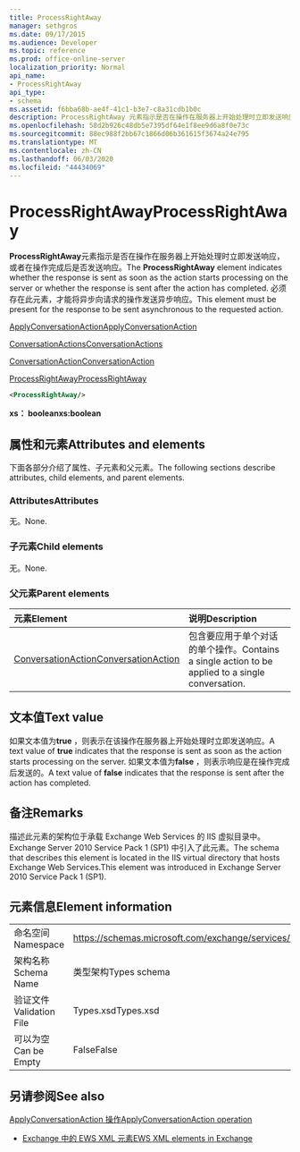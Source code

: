 ```yaml
---
title: ProcessRightAway
manager: sethgros
ms.date: 09/17/2015
ms.audience: Developer
ms.topic: reference
ms.prod: office-online-server
localization_priority: Normal
api_name:
- ProcessRightAway
api_type:
- schema
ms.assetid: f6bba68b-ae4f-41c1-b3e7-c8a31cdb1b0c
description: ProcessRightAway 元素指示是否在操作在服务器上开始处理时立即发送响应，或者在操作完成后是否发送响应。 必须存在此元素，才能将异步向请求的操作发送异步响应。
ms.openlocfilehash: 58d2b926c48db5e7395df64e1f8ee9d6a8f0e73c
ms.sourcegitcommit: 88ec988f2bb67c1866d06b361615f3674a24e795
ms.translationtype: MT
ms.contentlocale: zh-CN
ms.lasthandoff: 06/03/2020
ms.locfileid: "44434069"
---
```

# <a name="processrightaway"></a><span data-ttu-id="500f3-104">ProcessRightAway</span><span class="sxs-lookup"><span data-stu-id="500f3-104">ProcessRightAway</span></span>

<span data-ttu-id="500f3-105">**ProcessRightAway**元素指示是否在操作在服务器上开始处理时立即发送响应，或者在操作完成后是否发送响应。</span><span class="sxs-lookup"><span data-stu-id="500f3-105">The **ProcessRightAway** element indicates whether the response is sent as soon as the action starts processing on the server or whether the response is sent after the action has completed.</span></span> <span data-ttu-id="500f3-106">必须存在此元素，才能将异步向请求的操作发送异步响应。</span><span class="sxs-lookup"><span data-stu-id="500f3-106">This element must be present for the response to be sent asynchronous to the requested action.</span></span> 
  
[<span data-ttu-id="500f3-107">ApplyConversationAction</span><span class="sxs-lookup"><span data-stu-id="500f3-107">ApplyConversationAction</span></span>](applyconversationaction.md)
  
[<span data-ttu-id="500f3-108">ConversationActions</span><span class="sxs-lookup"><span data-stu-id="500f3-108">ConversationActions</span></span>](conversationactions.md)
  
[<span data-ttu-id="500f3-109">ConversationAction</span><span class="sxs-lookup"><span data-stu-id="500f3-109">ConversationAction</span></span>](conversationaction.md)
  
[<span data-ttu-id="500f3-110">ProcessRightAway</span><span class="sxs-lookup"><span data-stu-id="500f3-110">ProcessRightAway</span></span>](processrightaway.md)
  
```XML
<ProcessRightAway/>
```

 <span data-ttu-id="500f3-111">**xs： boolean**</span><span class="sxs-lookup"><span data-stu-id="500f3-111">**xs:boolean**</span></span>
## <a name="attributes-and-elements"></a><span data-ttu-id="500f3-112">属性和元素</span><span class="sxs-lookup"><span data-stu-id="500f3-112">Attributes and elements</span></span>

<span data-ttu-id="500f3-113">下面各部分介绍了属性、子元素和父元素。</span><span class="sxs-lookup"><span data-stu-id="500f3-113">The following sections describe attributes, child elements, and parent elements.</span></span>
  
### <a name="attributes"></a><span data-ttu-id="500f3-114">Attributes</span><span class="sxs-lookup"><span data-stu-id="500f3-114">Attributes</span></span>

<span data-ttu-id="500f3-115">无。</span><span class="sxs-lookup"><span data-stu-id="500f3-115">None.</span></span>
  
### <a name="child-elements"></a><span data-ttu-id="500f3-116">子元素</span><span class="sxs-lookup"><span data-stu-id="500f3-116">Child elements</span></span>

<span data-ttu-id="500f3-117">无。</span><span class="sxs-lookup"><span data-stu-id="500f3-117">None.</span></span>
  
### <a name="parent-elements"></a><span data-ttu-id="500f3-118">父元素</span><span class="sxs-lookup"><span data-stu-id="500f3-118">Parent elements</span></span>

|<span data-ttu-id="500f3-119">**元素**</span><span class="sxs-lookup"><span data-stu-id="500f3-119">**Element**</span></span>|<span data-ttu-id="500f3-120">**说明**</span><span class="sxs-lookup"><span data-stu-id="500f3-120">**Description**</span></span>|
|:-----|:-----|
|[<span data-ttu-id="500f3-121">ConversationAction</span><span class="sxs-lookup"><span data-stu-id="500f3-121">ConversationAction</span></span>](conversationaction.md) <br/> |<span data-ttu-id="500f3-122">包含要应用于单个对话的单个操作。</span><span class="sxs-lookup"><span data-stu-id="500f3-122">Contains a single action to be applied to a single conversation.</span></span>  <br/> |
   
## <a name="text-value"></a><span data-ttu-id="500f3-123">文本值</span><span class="sxs-lookup"><span data-stu-id="500f3-123">Text value</span></span>

<span data-ttu-id="500f3-124">如果文本值为**true** ，则表示在该操作在服务器上开始处理时立即发送响应。</span><span class="sxs-lookup"><span data-stu-id="500f3-124">A text value of **true** indicates that the response is sent as soon as the action starts processing on the server.</span></span> <span data-ttu-id="500f3-125">如果文本值为**false** ，则表示响应是在操作完成后发送的。</span><span class="sxs-lookup"><span data-stu-id="500f3-125">A text value of **false** indicates that the response is sent after the action has completed.</span></span> 
  
## <a name="remarks"></a><span data-ttu-id="500f3-126">备注</span><span class="sxs-lookup"><span data-stu-id="500f3-126">Remarks</span></span>

<span data-ttu-id="500f3-127">描述此元素的架构位于承载 Exchange Web Services 的 IIS 虚拟目录中。Exchange Server 2010 Service Pack 1 (SP1) 中引入了此元素。</span><span class="sxs-lookup"><span data-stu-id="500f3-127">The schema that describes this element is located in the IIS virtual directory that hosts Exchange Web Services.This element was introduced in Exchange Server 2010 Service Pack 1 (SP1).</span></span>
  
## <a name="element-information"></a><span data-ttu-id="500f3-128">元素信息</span><span class="sxs-lookup"><span data-stu-id="500f3-128">Element information</span></span>

|||
|:-----|:-----|
|<span data-ttu-id="500f3-129">命名空间</span><span class="sxs-lookup"><span data-stu-id="500f3-129">Namespace</span></span>  <br/> |https://schemas.microsoft.com/exchange/services/2006/types  <br/> |
|<span data-ttu-id="500f3-130">架构名称</span><span class="sxs-lookup"><span data-stu-id="500f3-130">Schema Name</span></span>  <br/> |<span data-ttu-id="500f3-131">类型架构</span><span class="sxs-lookup"><span data-stu-id="500f3-131">Types schema</span></span>  <br/> |
|<span data-ttu-id="500f3-132">验证文件</span><span class="sxs-lookup"><span data-stu-id="500f3-132">Validation File</span></span>  <br/> |<span data-ttu-id="500f3-133">Types.xsd</span><span class="sxs-lookup"><span data-stu-id="500f3-133">Types.xsd</span></span>  <br/> |
|<span data-ttu-id="500f3-134">可以为空</span><span class="sxs-lookup"><span data-stu-id="500f3-134">Can be Empty</span></span>  <br/> |<span data-ttu-id="500f3-135">False</span><span class="sxs-lookup"><span data-stu-id="500f3-135">False</span></span>  <br/> |
   
## <a name="see-also"></a><span data-ttu-id="500f3-136">另请参阅</span><span class="sxs-lookup"><span data-stu-id="500f3-136">See also</span></span>



[<span data-ttu-id="500f3-137">ApplyConversationAction 操作</span><span class="sxs-lookup"><span data-stu-id="500f3-137">ApplyConversationAction operation</span></span>](applyconversationaction-operation.md)


- [<span data-ttu-id="500f3-138">Exchange 中的 EWS XML 元素</span><span class="sxs-lookup"><span data-stu-id="500f3-138">EWS XML elements in Exchange</span></span>](ews-xml-elements-in-exchange.md)

